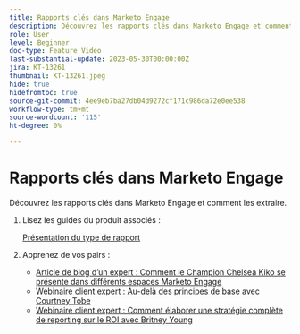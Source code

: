 ```yaml
---
title: Rapports clés dans Marketo Engage
description: Découvrez les rapports clés dans Marketo Engage et comment les extraire.
role: User
level: Beginner
doc-type: Feature Video
last-substantial-update: 2023-05-30T00:00:00Z
jira: KT-13261
thumbnail: KT-13261.jpeg
hide: true
hidefromtoc: true
source-git-commit: 4ee9eb7ba27db04d9272cf171c986da72e0ee538
workflow-type: tm+mt
source-wordcount: '115'
ht-degree: 0%

---
```



# Rapports clés dans Marketo Engage

Découvrez les rapports clés dans Marketo Engage et comment les extraire.

1. Lisez les guides du produit associés :

   [Présentation du type de rapport](https://experienceleague.adobe.com/docs/marketo/using/product-docs/reporting/basic-reporting/report-types/report-type-overview.html?lang=en)

1. Apprenez de vos pairs :

   * [Article de blog d’un expert : Comment le Champion Chelsea Kiko se présente dans différents espaces Marketo Engage](https://nation.marketo.com/t5/product-blogs/how-marketo-champion-chelsea-kiko-reports-in-various-marketo/ba-p/242627)
   * [Webinaire client expert : Au-delà des principes de base avec Courtney Tobe](https://nation.marketo.com/t5/product-blogs/on-demand-webinar-beyond-the-basics-marketo-reporting/ba-p/302116)
   * [Webinaire client expert : Comment élaborer une stratégie complète de reporting sur le ROI avec Britney Young](https://nation.marketo.com/t5/product-blogs/on-demand-webinar-rounding-out-your-reporting-how-to-build-a/ba-p/319082)
